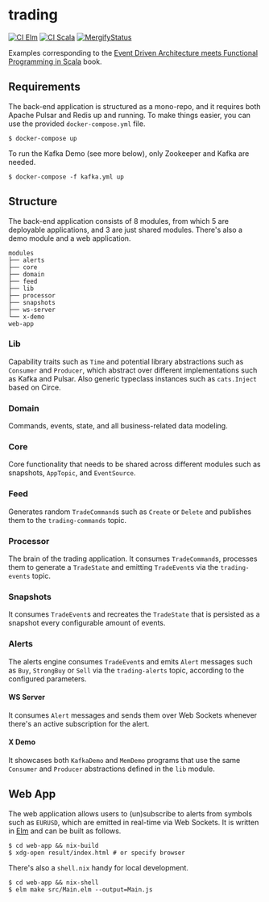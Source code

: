 trading
=======

[![CI Elm](https://github.com/gvolpe/trading/workflows/Elm/badge.svg)](https://github.com/gvolpe/trading/actions)
[![CI Scala](https://github.com/gvolpe/trading/workflows/Scala/badge.svg)](https://github.com/gvolpe/trading/actions)
[![MergifyStatus](https://img.shields.io/endpoint.svg?url=https://gh.mergify.io/badges/gvolpe/trading&style=flat)](https://mergify.io)

Examples corresponding to the [Event Driven Architecture meets Functional Programming in Scala](https://leanpub.com/eda-fp-scala) book.

## Requirements

The back-end application is structured as a mono-repo, and it requires both Apache Pulsar and Redis up and running. To make things easier, you can use the provided `docker-compose.yml` file.

```shell
$ docker-compose up
```

To run the Kafka Demo (see more below), only Zookeeper and Kafka are needed.

```shell
$ docker-compose -f kafka.yml up
```

## Structure

The back-end application consists of 8 modules, from which 5 are deployable applications, and 3 are just shared modules. There's also a demo module and a web application.

```
modules
├── alerts
├── core
├── domain
├── feed
├── lib
├── processor
├── snapshots
├── ws-server
└── x-demo
web-app
```

### Lib

Capability traits such as `Time` and potential library abstractions such as `Consumer` and `Producer`, which abstract over different implementations such as Kafka and Pulsar. Also generic typeclass instances such as `cats.Inject` based on Circe.

### Domain

Commands, events, state, and all business-related data modeling.

### Core

Core functionality that needs to be shared across different modules such as snapshots, `AppTopic`, and `EventSource`.

### Feed

Generates random `TradeCommand`s such as `Create` or `Delete` and publishes them to the `trading-commands` topic.

### Processor

The brain of the trading application. It consumes `TradeCommand`s, processes them to generate a `TradeState` and emitting `TradeEvent`s via the `trading-events` topic.

### Snapshots

It consumes `TradeEvent`s and recreates the `TradeState` that is persisted as a snapshot every configurable amount of events.

### Alerts

The alerts engine consumes `TradeEvent`s and emits `Alert` messages such as `Buy`, `StrongBuy` or `Sell` via the `trading-alerts` topic, according to the configured parameters.

#### WS Server

It consumes `Alert` messages and sends them over Web Sockets whenever there's an active subscription for the alert.

#### X Demo

It showcases both `KafkaDemo` and `MemDemo` programs that use the same `Consumer` and `Producer` abstractions defined in the `lib` module.

## Web App

The web application allows users to (un)subscribe to alerts from symbols such as `EURUSD`, which are emitted in real-time via Web Sockets. It is written in [Elm](https://elm-lang.org/) and can be built as follows.

```shell
$ cd web-app && nix-build
$ xdg-open result/index.html # or specify browser
```

There's also a `shell.nix` handy for local development.

```shell
$ cd web-app && nix-shell
$ elm make src/Main.elm --output=Main.js
```
